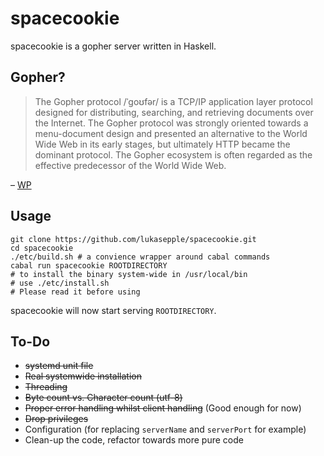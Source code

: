 # spacecookie
spacecookie is a gopher server written in Haskell.

## Gopher?

> The Gopher protocol /ˈɡoʊfər/ is a TCP/IP application layer protocol designed for distributing, searching, and retrieving documents over the Internet. The Gopher protocol was strongly oriented towards a menu-document design and presented an alternative to the World Wide Web in its early stages, but ultimately HTTP became the dominant protocol. The Gopher ecosystem is often regarded as the effective predecessor of the World Wide Web.

– [WP](https://en.wikipedia.org/wiki/Gopher_(protocol))

## Usage

	git clone https://github.com/lukasepple/spacecookie.git
	cd spacecookie
	./etc/build.sh # a convience wrapper around cabal commands
	cabal run spacecookie ROOTDIRECTORY
	# to install the binary system-wide in /usr/local/bin
	# use ./etc/install.sh
	# Please read it before using

spacecookie will now start serving `ROOTDIRECTORY`.

## To-Do

* ~~systemd unit file~~
* ~~Real systemwide installation~~
* ~~Threading~~
* ~~Byte count vs. Character count (utf-8)~~
* ~~Proper error handling whilst client handling~~ (Good enough for now)
* ~~Drop privileges~~
* Configuration (for replacing `serverName` and `serverPort` for example)
* Clean-up the code, refactor towards more pure code
